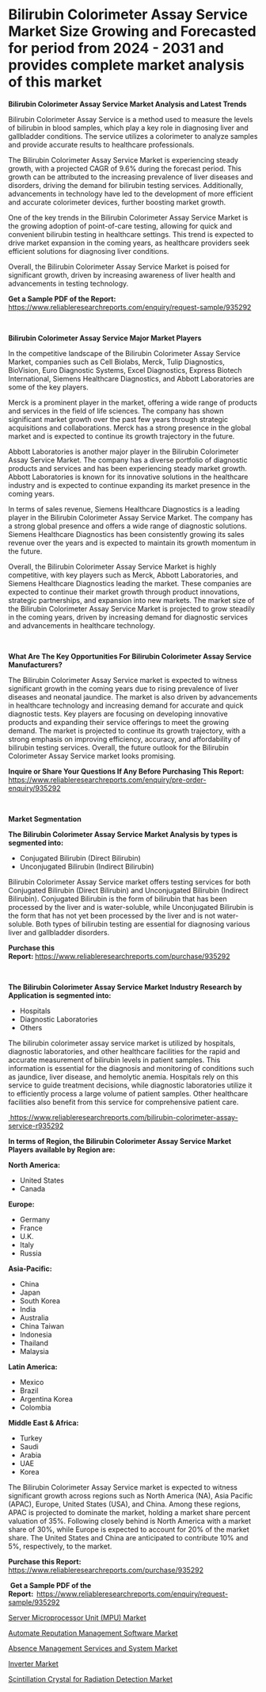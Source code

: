 <p><h1>Bilirubin Colorimeter Assay Service Market Size Growing and Forecasted for period from 2024 - 2031 and provides complete market analysis of this market</h1></p><p><strong>Bilirubin Colorimeter Assay Service Market Analysis and Latest Trends</strong></p>
<p><p>Bilirubin Colorimeter Assay Service is a method used to measure the levels of bilirubin in blood samples, which play a key role in diagnosing liver and gallbladder conditions. The service utilizes a colorimeter to analyze samples and provide accurate results to healthcare professionals.</p><p>The Bilirubin Colorimeter Assay Service Market is experiencing steady growth, with a projected CAGR of 9.6% during the forecast period. This growth can be attributed to the increasing prevalence of liver diseases and disorders, driving the demand for bilirubin testing services. Additionally, advancements in technology have led to the development of more efficient and accurate colorimeter devices, further boosting market growth.</p><p>One of the key trends in the Bilirubin Colorimeter Assay Service Market is the growing adoption of point-of-care testing, allowing for quick and convenient bilirubin testing in healthcare settings. This trend is expected to drive market expansion in the coming years, as healthcare providers seek efficient solutions for diagnosing liver conditions.</p><p>Overall, the Bilirubin Colorimeter Assay Service Market is poised for significant growth, driven by increasing awareness of liver health and advancements in testing technology.</p></p>
<p><strong>Get a Sample PDF of the Report:&nbsp;</strong> <a href="https://www.reliableresearchreports.com/enquiry/request-sample/935292">https://www.reliableresearchreports.com/enquiry/request-sample/935292</a></p>
<p>&nbsp;</p>
<p><strong>Bilirubin Colorimeter Assay Service Major Market Players</strong></p>
<p><p>In the competitive landscape of the Bilirubin Colorimeter Assay Service Market, companies such as Cell Biolabs, Merck, Tulip Diagnostics, BioVision, Euro Diagnostic Systems, Excel Diagnostics, Express Biotech International, Siemens Healthcare Diagnostics, and Abbott Laboratories are some of the key players.</p><p>Merck is a prominent player in the market, offering a wide range of products and services in the field of life sciences. The company has shown significant market growth over the past few years through strategic acquisitions and collaborations. Merck has a strong presence in the global market and is expected to continue its growth trajectory in the future.</p><p>Abbott Laboratories is another major player in the Bilirubin Colorimeter Assay Service Market. The company has a diverse portfolio of diagnostic products and services and has been experiencing steady market growth. Abbott Laboratories is known for its innovative solutions in the healthcare industry and is expected to continue expanding its market presence in the coming years.</p><p>In terms of sales revenue, Siemens Healthcare Diagnostics is a leading player in the Bilirubin Colorimeter Assay Service Market. The company has a strong global presence and offers a wide range of diagnostic solutions. Siemens Healthcare Diagnostics has been consistently growing its sales revenue over the years and is expected to maintain its growth momentum in the future.</p><p>Overall, the Bilirubin Colorimeter Assay Service Market is highly competitive, with key players such as Merck, Abbott Laboratories, and Siemens Healthcare Diagnostics leading the market. These companies are expected to continue their market growth through product innovations, strategic partnerships, and expansion into new markets. The market size of the Bilirubin Colorimeter Assay Service Market is projected to grow steadily in the coming years, driven by increasing demand for diagnostic services and advancements in healthcare technology.</p></p>
<p>&nbsp;</p>
<p><strong>What Are The Key Opportunities For Bilirubin Colorimeter Assay Service Manufacturers?</strong></p>
<p><p>The Bilirubin Colorimeter Assay Service market is expected to witness significant growth in the coming years due to rising prevalence of liver diseases and neonatal jaundice. The market is also driven by advancements in healthcare technology and increasing demand for accurate and quick diagnostic tests. Key players are focusing on developing innovative products and expanding their service offerings to meet the growing demand. The market is projected to continue its growth trajectory, with a strong emphasis on improving efficiency, accuracy, and affordability of bilirubin testing services. Overall, the future outlook for the Bilirubin Colorimeter Assay Service market looks promising.</p></p>
<p><strong>Inquire or Share Your Questions If Any Before Purchasing This Report:</strong> <a href="https://www.reliableresearchreports.com/enquiry/pre-order-enquiry/935292">https://www.reliableresearchreports.com/enquiry/pre-order-enquiry/935292</a></p>
<p>&nbsp;</p>
<p><strong>Market Segmentation</strong></p>
<p><strong>The Bilirubin Colorimeter Assay Service Market Analysis by types is segmented into:</strong></p>
<p><ul><li>Conjugated Bilirubin (Direct Bilirubin)</li><li>Unconjugated Bilirubin (Indirect Bilirubin)</li></ul></p>
<p><p>Bilirubin Colorimeter Assay Service market offers testing services for both Conjugated Bilirubin (Direct Bilirubin) and Unconjugated Bilirubin (Indirect Bilirubin). Conjugated Bilirubin is the form of bilirubin that has been processed by the liver and is water-soluble, while Unconjugated Bilirubin is the form that has not yet been processed by the liver and is not water-soluble. Both types of bilirubin testing are essential for diagnosing various liver and gallbladder disorders.</p></p>
<p><strong>Purchase this Report:&nbsp;</strong><a href="https://www.reliableresearchreports.com/purchase/935292">https://www.reliableresearchreports.com/purchase/935292</a></p>
<p>&nbsp;</p>
<p><strong>The Bilirubin Colorimeter Assay Service Market Industry Research by Application is segmented into:</strong></p>
<p><ul><li>Hospitals</li><li>Diagnostic Laboratories</li><li>Others</li></ul></p>
<p><p>The bilirubin colorimeter assay service market is utilized by hospitals, diagnostic laboratories, and other healthcare facilities for the rapid and accurate measurement of bilirubin levels in patient samples. This information is essential for the diagnosis and monitoring of conditions such as jaundice, liver disease, and hemolytic anemia. Hospitals rely on this service to guide treatment decisions, while diagnostic laboratories utilize it to efficiently process a large volume of patient samples. Other healthcare facilities also benefit from this service for comprehensive patient care.</p></p>
<p><a href="https://www.reliableresearchreports.com/bilirubin-colorimeter-assay-service-r935292">&nbsp;https://www.reliableresearchreports.com/bilirubin-colorimeter-assay-service-r935292</a></p>
<p><strong>In terms of Region, the Bilirubin Colorimeter Assay Service Market Players available by Region are:</strong></p>
<p>
    <p> <strong> North America: </strong>
        <ul>
            <li>United States</li>
            <li>Canada</li>
        </ul>
        </p> 
    <p> <strong> Europe: </strong>
        <ul>
            <li>Germany</li>
            <li>France</li>
            <li>U.K.</li>
            <li>Italy</li>
            <li>Russia</li>
        </ul>
        </p> 
    <p> <strong> Asia-Pacific: </strong>
        <ul>
            <li>China</li>
            <li>Japan</li>
            <li>South Korea</li>
            <li>India</li>
            <li>Australia</li>
            <li>China Taiwan</li>
            <li>Indonesia</li>
            <li>Thailand</li>
            <li>Malaysia</li>
        </ul>
        </p> 
    <p> <strong> Latin America: </strong>
        <ul>
            <li>Mexico</li>
            <li>Brazil</li>
            <li>Argentina Korea</li>
            <li>Colombia</li>
        </ul>
        </p> 
    <p> <strong> Middle East & Africa: </strong>
        <ul>
            <li>Turkey</li>
            <li>Saudi</li>
            <li>Arabia</li>
            <li>UAE</li>
            <li>Korea</li>
        </ul>
    </p>
    </p>
<p><p>The Bilirubin Colorimeter Assay Service market is expected to witness significant growth across regions such as North America (NA), Asia Pacific (APAC), Europe, United States (USA), and China. Among these regions, APAC is projected to dominate the market, holding a market share percent valuation of 35%. Following closely behind is North America with a market share of 30%, while Europe is expected to account for 20% of the market share. The United States and China are anticipated to contribute 10% and 5%, respectively, to the market.</p></p>
<p><strong>Purchase this Report: </strong><a href="https://www.reliableresearchreports.com/purchase/935292">https://www.reliableresearchreports.com/purchase/935292</a></p>
<p>&nbsp;<strong>Get a Sample PDF of the Report:&nbsp;&nbsp;</strong><a href="https://www.reliableresearchreports.com/enquiry/request-sample/935292">https://www.reliableresearchreports.com/enquiry/request-sample/935292</a></p>
<p><strong></strong></p>
<p><p><a href="https://www.linkedin.com/pulse/server-microprocessor-unit-mpu-market-size-reveals-best-jcsae">Server Microprocessor Unit (MPU) Market</a></p><p><a href="https://github.com/JennyferFeil2023/Market-Research-Report-List-1/blob/main/automate-reputation-management-software-market.md">Automate Reputation Management Software Market</a></p><p><a href="https://github.com/gracielawharr/Market-Research-Report-List-1/blob/main/absence-management-services-and-system-market.md">Absence Management Services and System Market</a></p><p><a href="https://www.linkedin.com/pulse/inverter-market-report-reveals-latest-trends-growth-opportunities-qjbxf">Inverter Market</a></p><p><a href="https://issuu.com/reportprime-2/docs/scintillation-crystal-for-radiation-detection-mark">Scintillation Crystal for Radiation Detection Market</a></p></p>